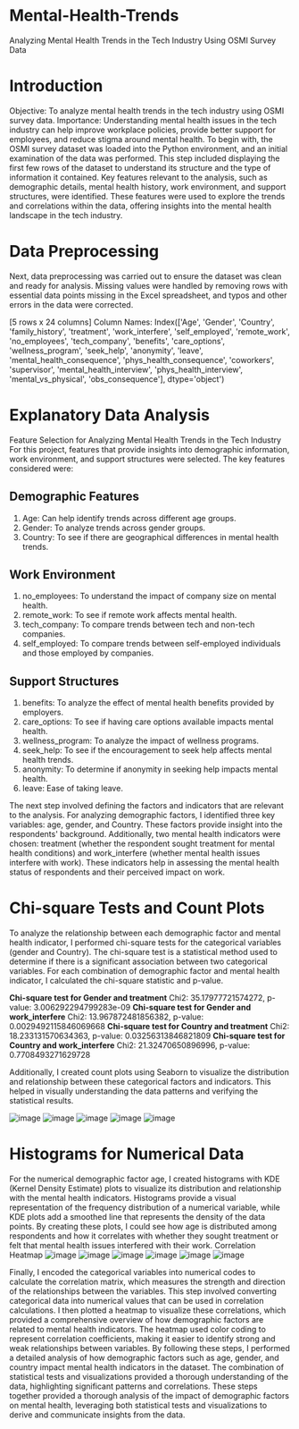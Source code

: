 # Mental-Health-Trends
Analyzing Mental Health Trends in the Tech Industry Using OSMI Survey Data

# Introduction
Objective: To analyze mental health trends in the tech industry using OSMI survey data.
Importance: Understanding mental health issues in the tech industry can help improve workplace policies, provide better support for employees, and reduce stigma around mental health.
To begin with, the OSMI survey dataset was loaded into the Python environment, and an initial examination of the data was performed. This step included displaying the first few rows of the dataset to understand its structure and the type of information it contained. Key features relevant to the analysis, such as demographic details, mental health history, work environment, and support structures, were identified. These features were used to explore the trends and correlations within the data, offering insights into the mental health landscape in the tech industry.
# Data Preprocessing
Next, data preprocessing was carried out to ensure the dataset was clean and ready for analysis. Missing values were handled by removing rows with essential data points missing in the Excel spreadsheet, and typos and other errors in the data were corrected.

[5 rows x 24 columns]
Column Names: Index(['Age', 'Gender', 'Country', 'family_history', 'treatment',
       'work_interfere', 'self_employed', 'remote_work', 'no_employees',
       'tech_company', 'benefits', 'care_options', 'wellness_program',
       'seek_help', 'anonymity', 'leave', 'mental_health_consequence',
       'phys_health_consequence', 'coworkers', 'supervisor',
       'mental_health_interview', 'phys_health_interview',
       'mental_vs_physical', 'obs_consequence'],
      dtype='object')
      
# Explanatory Data Analysis
Feature Selection for Analyzing Mental Health Trends in the Tech Industry
For this project, features that provide insights into demographic information, work environment, and support structures were selected. The key features considered were:
## Demographic Features
1.	Age: Can help identify trends across different age groups.
2.	Gender: To analyze trends across gender groups.
3.	Country: To see if there are geographical differences in mental health trends.
## Work Environment
1.	no_employees: To understand the impact of company size on mental health.
2.	remote_work: To see if remote work affects mental health.
3.	tech_company: To compare trends between tech and non-tech companies.
4.	self_employed: To compare trends between self-employed individuals and those employed by companies.
## Support Structures
1.	benefits: To analyze the effect of mental health benefits provided by employers.
2.	care_options: To see if having care options available impacts mental health.
3.	wellness_program: To analyze the impact of wellness programs.
4.	seek_help: To see if the encouragement to seek help affects mental health trends.
5.	anonymity: To determine if anonymity in seeking help impacts mental health.
6.	leave: Ease of taking leave.

The next step involved defining the factors and indicators that are relevant to the analysis. For analyzing demographic factors, I identified three key variables: age, gender, and Country. These factors provide insight into the respondents' background. Additionally, two mental health indicators were chosen: treatment (whether the respondent sought treatment for mental health conditions) and work_interfere (whether mental health issues interfere with work). These indicators help in assessing the mental health status of respondents and their perceived impact on work.

# Chi-square Tests and Count Plots
To analyze the relationship between each demographic factor and mental health indicator, I performed chi-square tests for the categorical variables (gender and Country). The chi-square test is a statistical method used to determine if there is a significant association between two categorical variables. For each combination of demographic factor and mental health indicator, I calculated the chi-square statistic and p-value. 

**Chi-square test for Gender and treatment**
Chi2: 35.17977721574272, p-value: 3.006292294799283e-09
**Chi-square test for Gender and work_interfere**
Chi2: 13.967872481856382, p-value: 0.0029492115846069668
**Chi-square test for Country and treatment**
Chi2: 18.233131570634363, p-value: 0.03256313846821809
**Chi-square test for Country and work_interfere**
Chi2: 21.32470650896996, p-value: 0.7708493271629728

Additionally, I created count plots using Seaborn to visualize the distribution and relationship between these categorical factors and indicators. This helped in visually understanding the data patterns and verifying the statistical results.

![image](https://github.com/user-attachments/assets/34a325ff-ea96-4652-acdd-70a0a9ec3f89)
![image](https://github.com/user-attachments/assets/5b5fab7a-ee7d-4d86-b14c-c492c7647c30)
![image](https://github.com/user-attachments/assets/78a70f35-b315-4ffc-aa82-a56ee16912b0)
![image](https://github.com/user-attachments/assets/f91c2ad8-73e7-4e9f-8f65-488f632a4fe2)
![image](https://github.com/user-attachments/assets/ca2d1c61-97c4-4445-93d6-51e6dfdcb665)


# Histograms for Numerical Data
For the numerical demographic factor age, I created histograms with KDE (Kernel Density Estimate) plots to visualize its distribution and relationship with the mental health indicators. Histograms provide a visual representation of the frequency distribution of a numerical variable, while KDE plots add a smoothed line that represents the density of the data points. By creating these plots, I could see how age is distributed among respondents and how it correlates with whether they sought treatment or felt that mental health issues interfered with their work.
Correlation Heatmap
![image](https://github.com/user-attachments/assets/393ee0ef-add3-4660-92a8-5a79126df633)
![image](https://github.com/user-attachments/assets/cf3170ee-f7a8-4eaf-adfb-0588fd030a29)
![image](https://github.com/user-attachments/assets/eeb81340-0632-4fb5-b626-1f40a2aa753e)
![image](https://github.com/user-attachments/assets/5abf3979-b765-4d7a-8711-d9ce01e6668b)
![image](https://github.com/user-attachments/assets/2550aa1a-300a-412a-af51-b4addbbe459e)
![image](https://github.com/user-attachments/assets/fb813f7f-0d47-4bf3-bcd2-d649795555e7)


Finally, I encoded the categorical variables into numerical codes to calculate the correlation matrix, which measures the strength and direction of the relationships between the variables. This step involved converting categorical data into numerical values that can be used in correlation calculations. I then plotted a heatmap to visualize these correlations, which provided a comprehensive overview of how demographic factors are related to mental health indicators. The heatmap used color coding to represent correlation coefficients, making it easier to identify strong and weak relationships between variables.
By following these steps, I performed a detailed analysis of how demographic factors such as age, gender, and country impact mental health indicators in the dataset. The combination of statistical tests and visualizations provided a thorough understanding of the data, highlighting significant patterns and correlations.
These steps together provided a thorough analysis of the impact of demographic factors on mental health, leveraging both statistical tests and visualizations to derive and communicate insights from the data.



